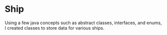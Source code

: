 # Ship
Using a few java concepts such as abstract classes, interfaces, and enums, I created classes to store data for various ships. 

